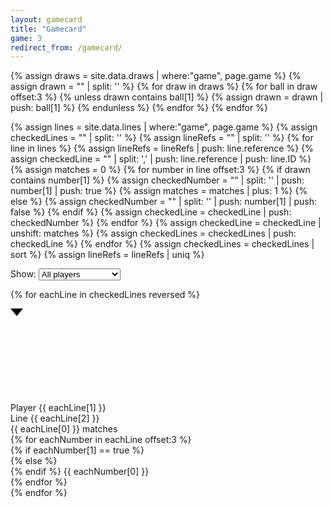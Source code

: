 ```yaml
---
layout: gamecard
title: "Gamecard"
game: 3
redirect_from: /gamecard/
---
```



{% assign draws = site.data.draws | where:"game", page.game %}
{% assign drawn = "" | split: '' %}
{% for draw in draws %}
    {% for ball in draw offset:3 %}
        {% unless drawn contains ball[1] %}
            {% assign drawn = drawn | push: ball[1] %}
        {% endunless %}
    {% endfor %}
{% endfor %}



{% assign lines = site.data.lines | where:"game", page.game %}
{% assign checkedLines = "" | split: '' %}
{% assign lineRefs = "" | split: '' %}
{% for line in lines %}
    {% assign lineRefs = lineRefs | push: line.reference %}
    {% assign checkedLine = "" | split: ',' | push: line.reference | push: line.ID %}
    {% assign matches = 0 %}
    {% for number in line offset:3 %}
        {% if drawn contains number[1] %}
            {% assign checkedNumber = "" | split: '' | push: number[1] | push: true %}
            {% assign matches = matches | plus: 1 %}
        {% else %}
            {% assign checkedNumber = "" | split: '' | push: number[1] | push: false %}
        {% endif %}
        {% assign checkedLine = checkedLine | push: checkedNumber %}
    {% endfor %}
    {% assign checkedLine = checkedLine | unshift: matches %}
    {% assign checkedLines = checkedLines | push: checkedLine %}
{% endfor %}
{% assign checkedLines = checkedLines | sort %}
{% assign lineRefs = lineRefs | uniq %}

<div class="gamecard-tooling">
<label for="filter">Show:</label>
<select class="gamecard-filter" name="filter" id="filter">
<option value="ALL">All players</option>
{% for lineRef in lineRefs %}
<option value="{{ lineRef }}">Player {{ lineRef }}</option>
{% endfor %}
</select>
</div>


{% for eachLine in checkedLines reversed %}
<div class="gamecard-row" data-attribute="{{ eachLine[1] }}">
    <div class="gamecard-control">
        <svg class="gamecard-arrow" id="{{ eachLine[1] }}"><path stroke-linecap="round" d="M0 0 L10 12 L20 0"></path></svg>
    </div>
    <div class="gamecard-ref">
        Player {{ eachLine[1] }}
    </div>
    <div class="gamecard-id">
        <span class="gamecard-id-l">L</span><span class="gamecard-id-ine">ine&nbsp;</span>{{ eachLine[2] }}
    </div>
    <div class="gamecard-matches">
        {{ eachLine[0] }} matches
    </div>
    <div class="gamecard-line">
        {% for eachNumber in eachLine offset:3 %}
        <div class="gamecard-number">
            {% if eachNumber[1] == true %}
            <div class="ball ball--selected">
            {% else %}
            <div class="ball">
            {% endif %}
                {{ eachNumber[0] }}
            </div>
        </div>
        {% endfor %}
    </div>
</div>     
<!--<li>{{ eachLine[0] }}/{{ eachLine[1] }} : {{ eachLine[10] }} matches</li>-->
{% endfor %}